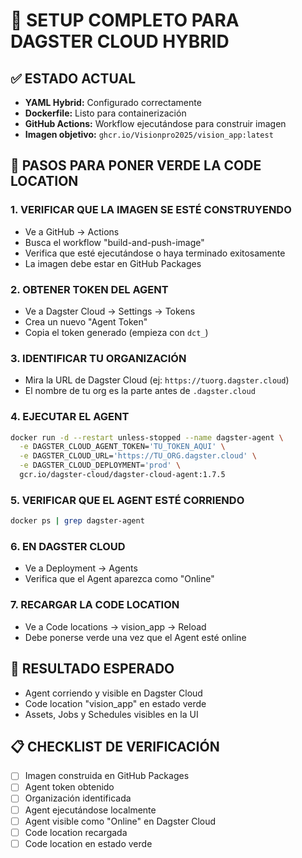 # 🚀 SETUP COMPLETO PARA DAGSTER CLOUD HYBRID

## ✅ ESTADO ACTUAL
- **YAML Hybrid:** Configurado correctamente
- **Dockerfile:** Listo para containerización
- **GitHub Actions:** Workflow ejecutándose para construir imagen
- **Imagen objetivo:** `ghcr.io/Visionpro2025/vision_app:latest`

## 🔧 PASOS PARA PONER VERDE LA CODE LOCATION

### 1. VERIFICAR QUE LA IMAGEN SE ESTÉ CONSTRUYENDO
- Ve a GitHub → Actions
- Busca el workflow "build-and-push-image"
- Verifica que esté ejecutándose o haya terminado exitosamente
- La imagen debe estar en GitHub Packages

### 2. OBTENER TOKEN DEL AGENT
- Ve a Dagster Cloud → Settings → Tokens
- Crea un nuevo "Agent Token"
- Copia el token generado (empieza con `dct_`)

### 3. IDENTIFICAR TU ORGANIZACIÓN
- Mira la URL de Dagster Cloud (ej: `https://tuorg.dagster.cloud`)
- El nombre de tu org es la parte antes de `.dagster.cloud`

### 4. EJECUTAR EL AGENT
```bash
docker run -d --restart unless-stopped --name dagster-agent \
  -e DAGSTER_CLOUD_AGENT_TOKEN='TU_TOKEN_AQUI' \
  -e DAGSTER_CLOUD_URL='https://TU_ORG.dagster.cloud' \
  -e DAGSTER_CLOUD_DEPLOYMENT='prod' \
  gcr.io/dagster-cloud/dagster-cloud-agent:1.7.5
```

### 5. VERIFICAR QUE EL AGENT ESTÉ CORRIENDO
```bash
docker ps | grep dagster-agent
```

### 6. EN DAGSTER CLOUD
- Ve a Deployment → Agents
- Verifica que el Agent aparezca como "Online"

### 7. RECARGAR LA CODE LOCATION
- Ve a Code locations → vision_app → Reload
- Debe ponerse verde una vez que el Agent esté online

## 🎯 RESULTADO ESPERADO
- Agent corriendo y visible en Dagster Cloud
- Code location "vision_app" en estado verde
- Assets, Jobs y Schedules visibles en la UI

## 📋 CHECKLIST DE VERIFICACIÓN
- [ ] Imagen construida en GitHub Packages
- [ ] Agent token obtenido
- [ ] Organización identificada
- [ ] Agent ejecutándose localmente
- [ ] Agent visible como "Online" en Dagster Cloud
- [ ] Code location recargada
- [ ] Code location en estado verde
